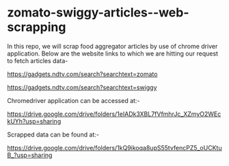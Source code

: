 # zomato-swiggy-articles--web-scrapping
In this repo, we will scrap food aggregator articles by use of chrome driver application.
Below are the website links to which we are hitting our request to fetch articles data-

https://gadgets.ndtv.com/search?searchtext=zomato

https://gadgets.ndtv.com/search?searchtext=swiggy 



Chromedriver application can be accessed at:-

https://drive.google.com/drive/folders/1eIADk3XBL7fVfmhrJc_XZmyO2WEckUYh?usp=sharing


Scrapped data can be found at:-

https://drive.google.com/drive/folders/1kQ9ikoqa8upS55tvfencPZ5_oUCKtuB_?usp=sharing 
